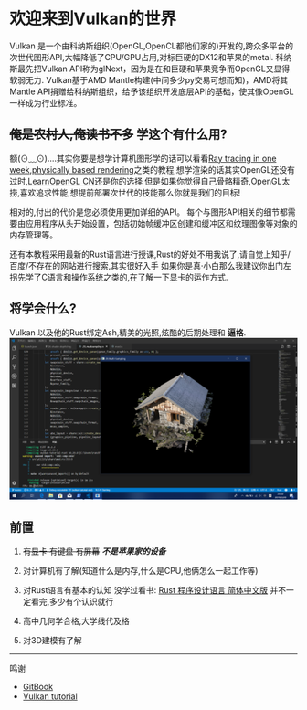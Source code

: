 # 欢迎来到Vulkan的世界
Vulkan 是一个由科纳斯组织(OpenGL,OpenCL都他们家的)开发的,跨众多平台的次世代图形API,大幅降低了CPU/GPU占用,对标巨硬的DX12和苹果的metal.
科纳斯最先把Vulkan API称为glNext，因为是在和巨硬和苹果竞争而OpenGL又显得软弱无力.
Vulkan基于AMD Mantle构建(中间多少py交易可想而知)，AMD将其Mantle API捐赠给科纳斯组织，给予该组织开发底层API的基础，使其像OpenGL一样成为行业标准。
## <del>俺是农村人,俺读书不多</del> 学这个有什么用?
额(⊙﹏⊙)....其实你要是想学计算机图形学的话可以看看[Ray tracing in one week](https://github.com/petershirley/raytracinginoneweekend),[physically based rendering](http://www.pbr-book.org/)之类的教程,想学渲染的话其实OpenGL还没有过时,[LearnOpenGL CN](https://learnopengl-cn.github.io/)还是你的选择
但是如果你觉得自己骨骼精奇,OpenGL太捞,喜欢追求性能,想提前部署次世代的技能那么你就是我们的目标!

相对的,付出的代价是您必须使用更加详细的API。 每个与图形API相关的细节都需要由应用程序从头开始设置，包括初始帧缓冲区创建和缓冲区和纹理图像等对象的内存管理等。

还有本教程采用最新的Rust语言进行授课,Rust的好处不用我说了,请自觉上知乎/百度/不存在的网站进行搜索,其实很好入手
如果你是真·小白那么我建议你出门左拐先学了C语言和操作系统之类的,在了解一下显卡的运作方式.

## 将学会什么?
Vulkan 以及他的Rust绑定Ash,精美的光照,炫酷的后期处理和 **逼格**.
![你将会干什么](\intro0.png)

## 前置
1. <del>有显卡 有键盘 有屏幕</del> ***不是苹果家的设备***
2. 对计算机有了解(知道什么是内存,什么是CPU,他俩怎么一起工作等)
3. 对Rust语言有基本的认知 没学过看书: [Rust 程序设计语言 简体中文版](https://kaisery.github.io/trpl-zh-cn/foreword.html
)
并不一定看完,多少有个认识就行

3. 高中几何学合格,大学线代及格
4. 对3D建模有了解

---
鸣谢

* [GitBook](https://github.com/GitbookIO/gitbook)
* [Vulkan tutorial](https://vulkan-tutorial.com/)